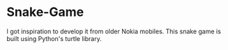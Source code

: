 # Snake-Game
I got inspiration to develop it from older Nokia mobiles. This snake game is built using Python's turtle library.
